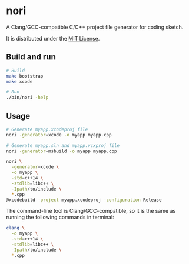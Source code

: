 # nori

A Clang/GCC-compatible C/C++ project file generator for coding sketch.

It is distributed under the [MIT License](https://opensource.org/licenses/MIT).

## Build and run

```sh
# Build
make bootstrap
make xcode

# Run
./bin/nori -help
```

## Usage

```sh
# Generate myapp.xcodeproj file
nori -generator=xcode -o myapp myapp.cpp

# Generate myapp.sln and myapp.vcxproj file
nori -generator=msbuild -o myapp myapp.cpp
```

```sh
nori \
  -generator=xcode \
  -o myapp \
  -std=c++14 \
  -stdlib=libc++ \
  -Ipath/to/include \
  *.cpp
@xcodebuild -project myapp.xcodeproj -configuration Release
```

The command-line tool is Clang/GCC-compatible, so it is the same as running the following commands in terminal:

```sh
clang \
  -o myapp \
  -std=c++14 \
  -stdlib=libc++ \
  -Ipath/to/include \
  *.cpp
```
